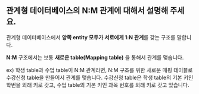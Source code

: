 ## 관계형 데이터베이스의 N:M 관계에 대해서 설명해 주세요.

관계형 데이터베이스에서 **양쪽 entity 모두가 서로에게 1:N 관계**를 갖는 구조를 말합니다.

**N:M** 구조에서는 보통 **새로운 table(Mapping table)** 을 통해서 관계를 맺습니다.

ex) 학생 table과 수업 table이 N:M 관계라면, N:M 구조를 위한 새로운 매핑 테이블로 수강신청 table을 만들어서 관계를 맺습니다. 수강신청 table은 학생 table의 기본 키인 학번을 외래 키로 갖고, 수업 table의 기본 키인 과목 번호를 외래 키로 갖고 있습니다.
